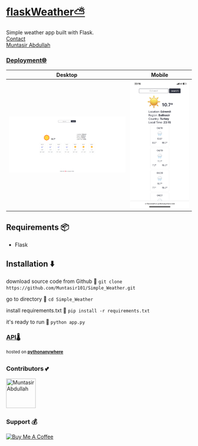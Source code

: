 # [flaskWeather⛅](https://github.com/Muntasir101/Simple_Weather)

Simple weather app built with Flask.
<br/>
[Contact](mailto:muntasir.abdullah01@gmail.ocm)<br/>
[Muntasir Abdullah](https://github.com/Muntasir101)
### **[Deployment🌐](/)**<br/>

|              Desktop               |              Mobile              |
| :--------------------------------: | :------------------------------: |
| ![appDesktop](/images/desktop.png) | ![appMobile](/images/mobile.png) |

## Requirements 📦

- Flask

## Installation ⬇️

download source code from Github 💾
`git clone https://github.com/Muntasir101/Simple_Weather.git`

go to directory 📁
`cd Simple_Weather`

install requirements.txt 🔽
`pip install -r requirements.txt`

it's ready to run 🎉
`python app.py`

### [API🌡️](https://www.weatherapi.com/)

<sup>hosted on **[pythonanywhere](https://www.pythonanywhere.com/)**</sup>

### Contributors 💕

<a href="https://github.com/muntasir101"><img src="https://avatars.githubusercontent.com/u/13697856?v=4" title="Muntasir Abdullah" width="80" height="80"></a>


### Support 💰

<a href="https://www.buymeacoffee.com/muntasir101" target="_blank"><img src="https://cdn.buymeacoffee.com/buttons/v2/arial-red.png" alt="Buy Me A Coffee" style="height: 60px !important;width: 217px !important;" ></a>

